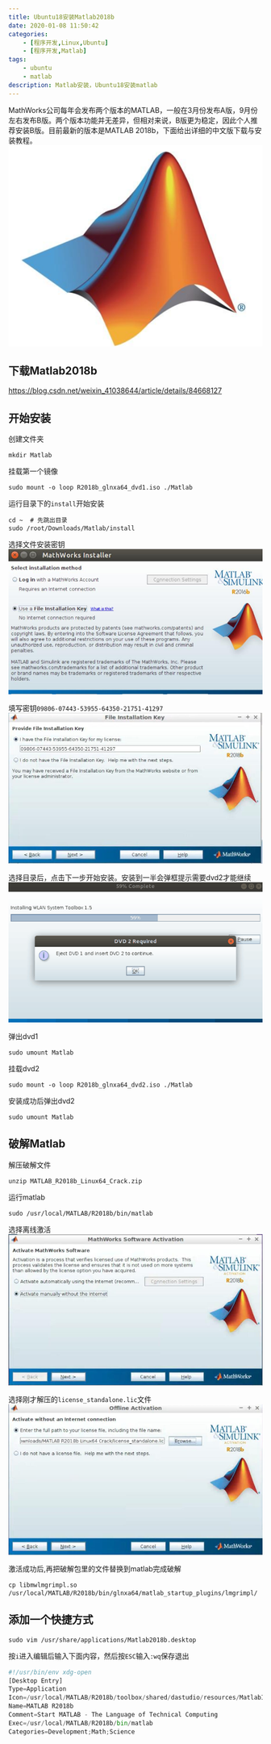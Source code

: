 ```yaml
---
title: Ubuntu18安装Matlab2018b
date: 2020-01-08 11:50:42
categories: 
    - [程序开发,Linux,Ubuntu]
    - [程序开发,Matlab]
tags: 
    - ubuntu
    - matlab
description: Matlab安装，Ubuntu18安装matlab
---
```

MathWorks公司每年会发布两个版本的MATLAB，一般在3月份发布A版，9月份左右发布B版。两个版本功能并无差异，但相对来说，B版更为稳定，因此个人推荐安装B版。目前最新的版本是MATLAB 2018b，下面给出详细的中文版下载与安装教程。
![](Ubuntu18安装Matlab2018b/20200522161249.png)

<!-- more -->
## 下载Matlab2018b

<https://blog.csdn.net/weixin_41038644/article/details/84668127>

## 开始安装

创建文件夹

```shell
mkdir Matlab
```

挂载第一个镜像

```shell
sudo mount -o loop R2018b_glnxa64_dvd1.iso ./Matlab
```

运行目录下的`install`开始安装

```shell
cd ~  # 先跳出目录
sudo /root/Downloads/Matlab/install
```

选择文件安装密钥
![20200108172620.jpg](Ubuntu18安装Matlab2018b/20200108172620.jpg)

填写密钥`09806-07443-53955-64350-21751-41297`
![20200108172951.jpg](Ubuntu18安装Matlab2018b/20200108172951.jpg)

选择目录后，点击下一步开始安装。安装到一半会弹框提示需要dvd2才能继续
![20200108173903.png](Ubuntu18安装Matlab2018b/20200108173903.png)

弹出dvd1

```shell
sudo umount Matlab
```

挂载dvd2

```shell
sudo mount -o loop R2018b_glnxa64_dvd2.iso ./Matlab
```

安装成功后弹出dvd2

```shell
sudo umount Matlab
```

## 破解Matlab

解压破解文件

```shell
unzip MATLAB_R2018b_Linux64_Crack.zip
```

运行matlab

```shell
sudo /usr/local/MATLAB/R2018b/bin/matlab
```

选择离线激活
![20200108175345.jpg](Ubuntu18安装Matlab2018b/20200108175345.jpg)

选择刚才解压的`license_standalone.lic`文件
![20200108175623.jpg](Ubuntu18安装Matlab2018b/20200108175623.jpg)

激活成功后,再把破解包里的文件替换到matlab完成破解

```shell
cp libmwlmgrimpl.so /usr/local/MATLAB/R2018b/bin/glnxa64/matlab_startup_plugins/lmgrimpl/
```

## 添加一个快捷方式

```shell
sudo vim /usr/share/applications/Matlab2018b.desktop
```

按`i`进入编辑后输入下面内容，然后按`ESC`输入`:wq`保存退出

```python
#!/usr/bin/env xdg-open
[Desktop Entry]
Type=Application
Icon=/usr/local/MATLAB/R2018b/toolbox/shared/dastudio/resources/MatlabIcon.png
Name=MATLAB R2018b
Comment=Start MATLAB - The Language of Technical Computing
Exec=/usr/local/MATLAB/R2018b/bin/matlab
Categories=Development;Math;Science
```
